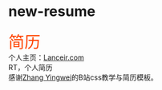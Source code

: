 # new-resume
<font size = 6, color = #FF4500>简历</font>
</br>
个人主页：[Lanceir.com](https://lanceir.com "个人主页")
</br>
RT，个人简历
</br>
感谢[Zhang Yingwei](https://github.com/zhangyingwei "Zhangyingwei")的B站css教学与简历模板。
